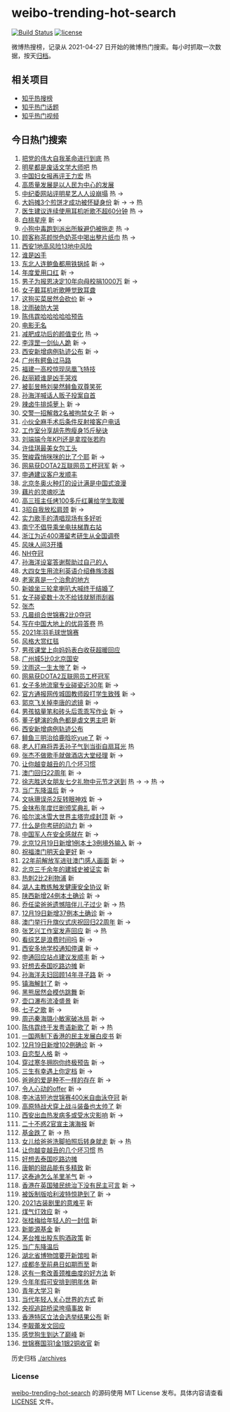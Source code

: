 # weibo-trending-hot-search

[![Build Status](https://github.com/justjavac/weibo-trending-hot-search/workflows/ci/badge.svg?branch=master)](https://github.com/justjavac/weibo-trending-hot-search/actions)
[![license](https://img.shields.io/github/license/justjavac/weibo-trending-hot-search)](https://github.com/justjavac/weibo-trending-hot-search/blob/master/LICENSE)

微博热搜榜，记录从 2021-04-27 日开始的微博热门搜索。每小时抓取一次数据，按天[归档](./archives)。

## 相关项目

- [知乎热搜榜](https://github.com/justjavac/zhihu-trending-top-search)
- [知乎热门话题](https://github.com/justjavac/zhihu-trending-hot-questions)
- [知乎热门视频](https://github.com/justjavac/zhihu-trending-hot-video)

## 今日热门搜索

<!-- BEGIN -->
<!-- 最后更新时间 Mon Dec 20 2021 13:15:19 GMT+0800 (China Standard Time) -->

1. [把党的伟大自我革命进行到底](https://s.weibo.com//weibo?q=%23%E6%8A%8A%E5%85%9A%E7%9A%84%E4%BC%9F%E5%A4%A7%E8%87%AA%E6%88%91%E9%9D%A9%E5%91%BD%E8%BF%9B%E8%A1%8C%E5%88%B0%E5%BA%95%23&Refer=new_time)
   热
1. [明星都是废话文学大师吧](https://s.weibo.com//weibo?q=%23%E6%98%8E%E6%98%9F%E9%83%BD%E6%98%AF%E5%BA%9F%E8%AF%9D%E6%96%87%E5%AD%A6%E5%A4%A7%E5%B8%88%E5%90%A7%23&Refer=top)
   热
1. [中国妇女报再评王力宏](https://s.weibo.com//weibo?q=%23%E4%B8%AD%E5%9B%BD%E5%A6%87%E5%A5%B3%E6%8A%A5%E5%86%8D%E8%AF%84%E7%8E%8B%E5%8A%9B%E5%AE%8F%23&Refer=top)
   热
1. [高质量发展是以人民为中心的发展](https://s.weibo.com//weibo?q=%23%E9%AB%98%E8%B4%A8%E9%87%8F%E5%8F%91%E5%B1%95%E6%98%AF%E4%BB%A5%E4%BA%BA%E6%B0%91%E4%B8%BA%E4%B8%AD%E5%BF%83%E7%9A%84%E5%8F%91%E5%B1%95%23&Refer=top)
1. [中纪委网站评明星艺人人设崩塌](https://s.weibo.com//weibo?q=%23%E4%B8%AD%E7%BA%AA%E5%A7%94%E7%BD%91%E7%AB%99%E8%AF%84%E6%98%8E%E6%98%9F%E8%89%BA%E4%BA%BA%E4%BA%BA%E8%AE%BE%E5%B4%A9%E5%A1%8C%23&Refer=top)
   热 ->
1. [大妈摊3个煎饼才成功被怀疑身份](https://s.weibo.com//weibo?q=%23%E5%A4%A7%E5%A6%88%E6%91%8A3%E4%B8%AA%E7%85%8E%E9%A5%BC%E6%89%8D%E6%88%90%E5%8A%9F%E8%A2%AB%E6%80%80%E7%96%91%E8%BA%AB%E4%BB%BD%23&Refer=top)
   新 -> -> 热
1. [医生建议连续使用耳机听歌不超60分钟](https://s.weibo.com//weibo?q=%23%E5%8C%BB%E7%94%9F%E5%BB%BA%E8%AE%AE%E8%BF%9E%E7%BB%AD%E4%BD%BF%E7%94%A8%E8%80%B3%E6%9C%BA%E5%90%AC%E6%AD%8C%E4%B8%8D%E8%B6%8560%E5%88%86%E9%92%9F%23&Refer=top)
   热 ->
1. [白桃星座](https://s.weibo.com//weibo?q=%23%E7%99%BD%E6%A1%83%E6%98%9F%E5%BA%A7%23&Refer=top)
   新 ->
1. [小狗中毒跑到派出所躲避仍被拖走](https://s.weibo.com//weibo?q=%23%E5%B0%8F%E7%8B%97%E4%B8%AD%E6%AF%92%E8%B7%91%E5%88%B0%E6%B4%BE%E5%87%BA%E6%89%80%E8%BA%B2%E9%81%BF%E4%BB%8D%E8%A2%AB%E6%8B%96%E8%B5%B0%23&Refer=top)
   热 ->
1. [顾客称茶颜悦色奶茶中喝出整片纸巾](https://s.weibo.com//weibo?q=%23%E9%A1%BE%E5%AE%A2%E7%A7%B0%E8%8C%B6%E9%A2%9C%E6%82%A6%E8%89%B2%E5%A5%B6%E8%8C%B6%E4%B8%AD%E5%96%9D%E5%87%BA%E6%95%B4%E7%89%87%E7%BA%B8%E5%B7%BE%23&Refer=top)
   热 ->
1. [西安1地高风险13地中风险](https://s.weibo.com//weibo?q=%23%E8%A5%BF%E5%AE%891%E5%9C%B0%E9%AB%98%E9%A3%8E%E9%99%A913%E5%9C%B0%E4%B8%AD%E9%A3%8E%E9%99%A9%23&Refer=top)
1. [谁是凶手](https://s.weibo.com//weibo?q=%E8%B0%81%E6%98%AF%E5%87%B6%E6%89%8B&Refer=top)
1. [东北人连鲍鱼都用铁锅炖](https://s.weibo.com//weibo?q=%23%E4%B8%9C%E5%8C%97%E4%BA%BA%E8%BF%9E%E9%B2%8D%E9%B1%BC%E9%83%BD%E7%94%A8%E9%93%81%E9%94%85%E7%82%96%23&Refer=top)
   新 ->
1. [年度爱用口红](https://s.weibo.com//weibo?q=%E5%B9%B4%E5%BA%A6%E7%88%B1%E7%94%A8%E5%8F%A3%E7%BA%A2&Refer=top)
   新 ->
1. [男子为报恩决定10年向母校捐1000万](https://s.weibo.com//weibo?q=%23%E7%94%B7%E5%AD%90%E4%B8%BA%E6%8A%A5%E6%81%A9%E5%86%B3%E5%AE%9A10%E5%B9%B4%E5%90%91%E6%AF%8D%E6%A0%A1%E6%8D%901000%E4%B8%87%23&Refer=top)
   新 ->
1. [女子戴耳机听歌睡觉致耳聋](https://s.weibo.com//weibo?q=%23%E5%A5%B3%E5%AD%90%E6%88%B4%E8%80%B3%E6%9C%BA%E5%90%AC%E6%AD%8C%E7%9D%A1%E8%A7%89%E8%87%B4%E8%80%B3%E8%81%8B%23&Refer=top)
1. [这狗买菜居然会砍价](https://s.weibo.com//weibo?q=%23%E8%BF%99%E7%8B%97%E4%B9%B0%E8%8F%9C%E5%B1%85%E7%84%B6%E4%BC%9A%E7%A0%8D%E4%BB%B7%23&Refer=top)
   新 ->
1. [沈雨破防大哭](https://s.weibo.com//weibo?q=%23%E6%B2%88%E9%9B%A8%E7%A0%B4%E9%98%B2%E5%A4%A7%E5%93%AD%23&Refer=top)
1. [陈伟霆哈哈哈哈哈预告](https://s.weibo.com//weibo?q=%23%E9%99%88%E4%BC%9F%E9%9C%86%E5%93%88%E5%93%88%E5%93%88%E5%93%88%E5%93%88%E9%A2%84%E5%91%8A%23&Refer=top)
1. [电影无名](https://s.weibo.com//weibo?q=%23%E7%94%B5%E5%BD%B1%E6%97%A0%E5%90%8D%23&Refer=top)
1. [减肥成功后的颜值变化](https://s.weibo.com//weibo?q=%23%E5%87%8F%E8%82%A5%E6%88%90%E5%8A%9F%E5%90%8E%E7%9A%84%E9%A2%9C%E5%80%BC%E5%8F%98%E5%8C%96%23&Refer=top)
   热 ->
1. [李淳罡一剑仙人跪](https://s.weibo.com//weibo?q=%23%E6%9D%8E%E6%B7%B3%E7%BD%A1%E4%B8%80%E5%89%91%E4%BB%99%E4%BA%BA%E8%B7%AA%23&Refer=top)
   新 ->
1. [西安新增病例轨迹公布](https://s.weibo.com//weibo?q=%E8%A5%BF%E5%AE%89%E6%96%B0%E5%A2%9E%E7%97%85%E4%BE%8B%E8%BD%A8%E8%BF%B9%E5%85%AC%E5%B8%83&Refer=top)
   新 ->
1. [广州有鳄鱼过马路](https://s.weibo.com//weibo?q=%23%E5%B9%BF%E5%B7%9E%E6%9C%89%E9%B3%84%E9%B1%BC%E8%BF%87%E9%A9%AC%E8%B7%AF%23&Refer=top)
1. [福建一高校惊现凤凰飞特技](https://s.weibo.com//weibo?q=%23%E7%A6%8F%E5%BB%BA%E4%B8%80%E9%AB%98%E6%A0%A1%E6%83%8A%E7%8E%B0%E5%87%A4%E5%87%B0%E9%A3%9E%E7%89%B9%E6%8A%80%23&Refer=top)
1. [赵丽颖谁是凶手哭戏](https://s.weibo.com//weibo?q=%23%E8%B5%B5%E4%B8%BD%E9%A2%96%E8%B0%81%E6%98%AF%E5%87%B6%E6%89%8B%E5%93%AD%E6%88%8F%23&Refer=top)
1. [被彭昱畅刘昊然鲱鱼双尊笑死](https://s.weibo.com//weibo?q=%23%E8%A2%AB%E5%BD%AD%E6%98%B1%E7%95%85%E5%88%98%E6%98%8A%E7%84%B6%E9%B2%B1%E9%B1%BC%E5%8F%8C%E5%B0%8A%E7%AC%91%E6%AD%BB%23&Refer=top)
1. [孙海洋喊话人贩子投案自首](https://s.weibo.com//weibo?q=%23%E5%AD%99%E6%B5%B7%E6%B4%8B%E5%96%8A%E8%AF%9D%E4%BA%BA%E8%B4%A9%E5%AD%90%E6%8A%95%E6%A1%88%E8%87%AA%E9%A6%96%23&Refer=top)
1. [辣卤牛排炖萝卜](https://s.weibo.com//weibo?q=%E8%BE%A3%E5%8D%A4%E7%89%9B%E6%8E%92%E7%82%96%E8%90%9D%E5%8D%9C&Refer=top)
   新 ->
1. [交警一招解救2名被拘禁女子](https://s.weibo.com//weibo?q=%23%E4%BA%A4%E8%AD%A6%E4%B8%80%E6%8B%9B%E8%A7%A3%E6%95%912%E5%90%8D%E8%A2%AB%E6%8B%98%E7%A6%81%E5%A5%B3%E5%AD%90%23&Refer=top)
   新 ->
1. [小伙全麻手术后条件反射接客户电话](https://s.weibo.com//weibo?q=%23%E5%B0%8F%E4%BC%99%E5%85%A8%E9%BA%BB%E6%89%8B%E6%9C%AF%E5%90%8E%E6%9D%A1%E4%BB%B6%E5%8F%8D%E5%B0%84%E6%8E%A5%E5%AE%A2%E6%88%B7%E7%94%B5%E8%AF%9D%23&Refer=top)
1. [工作室分享胡先煦瘦身15斤秘诀](https://s.weibo.com//weibo?q=%23%E5%B7%A5%E4%BD%9C%E5%AE%A4%E5%88%86%E4%BA%AB%E8%83%A1%E5%85%88%E7%85%A6%E7%98%A6%E8%BA%AB15%E6%96%A4%E7%A7%98%E8%AF%80%23&Refer=top)
1. [刘端端今年KPI还是拿捏张若昀](https://s.weibo.com//weibo?q=%23%E5%88%98%E7%AB%AF%E7%AB%AF%E4%BB%8A%E5%B9%B4KPI%E8%BF%98%E6%98%AF%E6%8B%BF%E6%8D%8F%E5%BC%A0%E8%8B%A5%E6%98%80%23&Refer=top)
1. [许佳琪最美女包工头](https://s.weibo.com//weibo?q=%23%E8%AE%B8%E4%BD%B3%E7%90%AA%E6%9C%80%E7%BE%8E%E5%A5%B3%E5%8C%85%E5%B7%A5%E5%A4%B4%23&Refer=top)
1. [贺峻霖悄咪咪的比了个耶](https://s.weibo.com//weibo?q=%23%E8%B4%BA%E5%B3%BB%E9%9C%96%E6%82%84%E5%92%AA%E5%92%AA%E7%9A%84%E6%AF%94%E4%BA%86%E4%B8%AA%E8%80%B6%23&Refer=top)
   新 ->
1. [网易获DOTA2互联网员工杯冠军](https://s.weibo.com//weibo?q=%E7%BD%91%E6%98%93%E8%8E%B7DOTA2%E4%BA%92%E8%81%94%E7%BD%91%E5%91%98%E5%B7%A5%E6%9D%AF%E5%86%A0%E5%86%9B&Refer=top)
   新 ->
1. [申通建议客户发顺丰](https://s.weibo.com//weibo?q=%23%E7%94%B3%E9%80%9A%E5%BB%BA%E8%AE%AE%E5%AE%A2%E6%88%B7%E5%8F%91%E9%A1%BA%E4%B8%B0%23&Refer=top)
1. [北京冬奥火种灯的设计满是中国式浪漫](https://s.weibo.com//weibo?q=%23%E5%8C%97%E4%BA%AC%E5%86%AC%E5%A5%A5%E7%81%AB%E7%A7%8D%E7%81%AF%E7%9A%84%E8%AE%BE%E8%AE%A1%E6%BB%A1%E6%98%AF%E4%B8%AD%E5%9B%BD%E5%BC%8F%E6%B5%AA%E6%BC%AB%23&Refer=top)
1. [藕片的灵魂吃法](https://s.weibo.com//weibo?q=%23%E8%97%95%E7%89%87%E7%9A%84%E7%81%B5%E9%AD%82%E5%90%83%E6%B3%95%23&Refer=top)
1. [高三班主任烤100多斤红薯给学生取暖](https://s.weibo.com//weibo?q=%23%E9%AB%98%E4%B8%89%E7%8F%AD%E4%B8%BB%E4%BB%BB%E7%83%A4100%E5%A4%9A%E6%96%A4%E7%BA%A2%E8%96%AF%E7%BB%99%E5%AD%A6%E7%94%9F%E5%8F%96%E6%9A%96%23&Refer=top)
1. [3招自我放松肩颈](https://s.weibo.com//weibo?q=%233%E6%8B%9B%E8%87%AA%E6%88%91%E6%94%BE%E6%9D%BE%E8%82%A9%E9%A2%88%23&Refer=top)
   新 ->
1. [实力歌手的清唱现场有多好听](https://s.weibo.com//weibo?q=%23%E5%AE%9E%E5%8A%9B%E6%AD%8C%E6%89%8B%E7%9A%84%E6%B8%85%E5%94%B1%E7%8E%B0%E5%9C%BA%E6%9C%89%E5%A4%9A%E5%A5%BD%E5%90%AC%23&Refer=top)
1. [南宁不倡导乘坐电扶梯靠右站](https://s.weibo.com//weibo?q=%23%E5%8D%97%E5%AE%81%E4%B8%8D%E5%80%A1%E5%AF%BC%E4%B9%98%E5%9D%90%E7%94%B5%E6%89%B6%E6%A2%AF%E9%9D%A0%E5%8F%B3%E7%AB%99%23&Refer=top)
1. [浙江为近400滞留考研生从全国调卷](https://s.weibo.com//weibo?q=%23%E6%B5%99%E6%B1%9F%E4%B8%BA%E8%BF%91400%E6%BB%9E%E7%95%99%E8%80%83%E7%A0%94%E7%94%9F%E4%BB%8E%E5%85%A8%E5%9B%BD%E8%B0%83%E5%8D%B7%23&Refer=top)
1. [风味人间3开播](https://s.weibo.com//weibo?q=%23%E9%A3%8E%E5%91%B3%E4%BA%BA%E9%97%B43%E5%BC%80%E6%92%AD%23&Refer=top)
1. [NH夺冠](https://s.weibo.com//weibo?q=%23NH%E5%A4%BA%E5%86%A0%23&Refer=top)
1. [孙海洋设宴答谢帮助过自己的人](https://s.weibo.com//weibo?q=%23%E5%AD%99%E6%B5%B7%E6%B4%8B%E8%AE%BE%E5%AE%B4%E7%AD%94%E8%B0%A2%E5%B8%AE%E5%8A%A9%E8%BF%87%E8%87%AA%E5%B7%B1%E7%9A%84%E4%BA%BA%23&Refer=top)
1. [大四女生用流利英语介绍彝族漆器](https://s.weibo.com//weibo?q=%23%E5%A4%A7%E5%9B%9B%E5%A5%B3%E7%94%9F%E7%94%A8%E6%B5%81%E5%88%A9%E8%8B%B1%E8%AF%AD%E4%BB%8B%E7%BB%8D%E5%BD%9D%E6%97%8F%E6%BC%86%E5%99%A8%23&Refer=top)
1. [老家真是一个治愈的地方](https://s.weibo.com//weibo?q=%23%E8%80%81%E5%AE%B6%E7%9C%9F%E6%98%AF%E4%B8%80%E4%B8%AA%E6%B2%BB%E6%84%88%E7%9A%84%E5%9C%B0%E6%96%B9%23&Refer=top)
1. [新娘坐三轮拿喇叭大喊终于结婚了](https://s.weibo.com//weibo?q=%23%E6%96%B0%E5%A8%98%E5%9D%90%E4%B8%89%E8%BD%AE%E6%8B%BF%E5%96%87%E5%8F%AD%E5%A4%A7%E5%96%8A%E7%BB%88%E4%BA%8E%E7%BB%93%E5%A9%9A%E4%BA%86%23&Refer=top)
1. [女子碰瓷数十次不给钱就掰雨刮器](https://s.weibo.com//weibo?q=%23%E5%A5%B3%E5%AD%90%E7%A2%B0%E7%93%B7%E6%95%B0%E5%8D%81%E6%AC%A1%E4%B8%8D%E7%BB%99%E9%92%B1%E5%B0%B1%E6%8E%B0%E9%9B%A8%E5%88%AE%E5%99%A8%23&Refer=top)
1. [张杰](https://s.weibo.com//weibo?q=%E5%BC%A0%E6%9D%B0&Refer=top)
1. [凡晨组合世锦赛2比0夺冠](https://s.weibo.com//weibo?q=%23%E5%87%A1%E6%99%A8%E7%BB%84%E5%90%88%E4%B8%96%E9%94%A6%E8%B5%9B2%E6%AF%940%E5%A4%BA%E5%86%A0%23&Refer=top)
1. [写在中国大地上的优异答卷](https://s.weibo.com//weibo?q=%23%E5%86%99%E5%9C%A8%E4%B8%AD%E5%9B%BD%E5%A4%A7%E5%9C%B0%E4%B8%8A%E7%9A%84%E4%BC%98%E5%BC%82%E7%AD%94%E5%8D%B7%23&Refer=new_time)
   热
1. [2021年羽毛球世锦赛](https://s.weibo.com//weibo?q=%232021%E5%B9%B4%E7%BE%BD%E6%AF%9B%E7%90%83%E4%B8%96%E9%94%A6%E8%B5%9B%23&Refer=top)
1. [风格大赏红毯](https://s.weibo.com//weibo?q=%23%E9%A3%8E%E6%A0%BC%E5%A4%A7%E8%B5%8F%E7%BA%A2%E6%AF%AF%23&Refer=top)
1. [男孩课堂上向妈妈表白收获超暖回应](https://s.weibo.com//weibo?q=%23%E7%94%B7%E5%AD%A9%E8%AF%BE%E5%A0%82%E4%B8%8A%E5%90%91%E5%A6%88%E5%A6%88%E8%A1%A8%E7%99%BD%E6%94%B6%E8%8E%B7%E8%B6%85%E6%9A%96%E5%9B%9E%E5%BA%94%23&Refer=top)
1. [广州城5比0北京国安](https://s.weibo.com//weibo?q=%23%E5%B9%BF%E5%B7%9E%E5%9F%8E5%E6%AF%940%E5%8C%97%E4%BA%AC%E5%9B%BD%E5%AE%89%23&Refer=top)
1. [沈雨这一生太惨了](https://s.weibo.com//weibo?q=%23%E6%B2%88%E9%9B%A8%E8%BF%99%E4%B8%80%E7%94%9F%E5%A4%AA%E6%83%A8%E4%BA%86%23&Refer=top)
   新 ->
1. [网易获DOTA2互联网员工杯冠军](https://s.weibo.com//weibo?q=%23%E7%BD%91%E6%98%93%E8%8E%B7DOTA2%E4%BA%92%E8%81%94%E7%BD%91%E5%91%98%E5%B7%A5%E6%9D%AF%E5%86%A0%E5%86%9B%23&Refer=top)
1. [女子多地流窜专业碰瓷近30年](https://s.weibo.com//weibo?q=%23%E5%A5%B3%E5%AD%90%E5%A4%9A%E5%9C%B0%E6%B5%81%E7%AA%9C%E4%B8%93%E4%B8%9A%E7%A2%B0%E7%93%B7%E8%BF%9130%E5%B9%B4%23&Refer=top)
   新 ->
1. [官方通报网传城固教师殴打学生致残](https://s.weibo.com//weibo?q=%23%E5%AE%98%E6%96%B9%E9%80%9A%E6%8A%A5%E7%BD%91%E4%BC%A0%E5%9F%8E%E5%9B%BA%E6%95%99%E5%B8%88%E6%AE%B4%E6%89%93%E5%AD%A6%E7%94%9F%E8%87%B4%E6%AE%8B%23&Refer=top)
   新 ->
1. [郭京飞关掉李唐的滤镜](https://s.weibo.com//weibo?q=%23%E9%83%AD%E4%BA%AC%E9%A3%9E%E5%85%B3%E6%8E%89%E6%9D%8E%E5%94%90%E7%9A%84%E6%BB%A4%E9%95%9C%23&Refer=top)
   新 ->
1. [男孩掂量笔和砖头后乖乖写作业](https://s.weibo.com//weibo?q=%23%E7%94%B7%E5%AD%A9%E6%8E%82%E9%87%8F%E7%AC%94%E5%92%8C%E7%A0%96%E5%A4%B4%E5%90%8E%E4%B9%96%E4%B9%96%E5%86%99%E4%BD%9C%E4%B8%9A%23&Refer=top)
   新 ->
1. [董子健演的角色都是虐文男主吧](https://s.weibo.com//weibo?q=%23%E8%91%A3%E5%AD%90%E5%81%A5%E6%BC%94%E7%9A%84%E8%A7%92%E8%89%B2%E9%83%BD%E6%98%AF%E8%99%90%E6%96%87%E7%94%B7%E4%B8%BB%E5%90%A7%23&Refer=top)
   新
1. [西安新增病例轨迹公布](https://s.weibo.com//weibo?q=%23%E8%A5%BF%E5%AE%89%E6%96%B0%E5%A2%9E%E7%97%85%E4%BE%8B%E8%BD%A8%E8%BF%B9%E5%85%AC%E5%B8%83%23&Refer=top)
1. [鲱鱼三明治给鹿晗吃yue了](https://s.weibo.com//weibo?q=%E9%B2%B1%E9%B1%BC%E4%B8%89%E6%98%8E%E6%B2%BB%E7%BB%99%E9%B9%BF%E6%99%97%E5%90%83yue%E4%BA%86&Refer=top)
   新 ->
1. [老人打麻将弄丢孙子气到当街自扇耳光](https://s.weibo.com//weibo?q=%23%E8%80%81%E4%BA%BA%E6%89%93%E9%BA%BB%E5%B0%86%E5%BC%84%E4%B8%A2%E5%AD%99%E5%AD%90%E6%B0%94%E5%88%B0%E5%BD%93%E8%A1%97%E8%87%AA%E6%89%87%E8%80%B3%E5%85%89%23&Refer=top)
   热
1. [张杰不做歌手就做酒店大堂经理](https://s.weibo.com//weibo?q=%23%E5%BC%A0%E6%9D%B0%E4%B8%8D%E5%81%9A%E6%AD%8C%E6%89%8B%E5%B0%B1%E5%81%9A%E9%85%92%E5%BA%97%E5%A4%A7%E5%A0%82%E7%BB%8F%E7%90%86%23&Refer=top)
   新 ->
1. [让你越变越丑的几个坏习惯](https://s.weibo.com//weibo?q=%E8%AE%A9%E4%BD%A0%E8%B6%8A%E5%8F%98%E8%B6%8A%E4%B8%91%E7%9A%84%E5%87%A0%E4%B8%AA%E5%9D%8F%E4%B9%A0%E6%83%AF&Refer=top)
1. [澳门回归22周年](https://s.weibo.com//weibo?q=%23%E6%BE%B3%E9%97%A8%E5%9B%9E%E5%BD%9222%E5%91%A8%E5%B9%B4%23&Refer=top)
   新 ->
1. [徐志胜送女朋友七夕礼物中元节才送到](https://s.weibo.com//weibo?q=%23%E5%BE%90%E5%BF%97%E8%83%9C%E9%80%81%E5%A5%B3%E6%9C%8B%E5%8F%8B%E4%B8%83%E5%A4%95%E7%A4%BC%E7%89%A9%E4%B8%AD%E5%85%83%E8%8A%82%E6%89%8D%E9%80%81%E5%88%B0%23&Refer=top)
   热 -> -> 热 ->
1. [当广东降温后](https://s.weibo.com//weibo?q=%E5%BD%93%E5%B9%BF%E4%B8%9C%E9%99%8D%E6%B8%A9%E5%90%8E&Refer=top)
   新 ->
1. [文咏珊误杀2反转眼神戏](https://s.weibo.com//weibo?q=%E6%96%87%E5%92%8F%E7%8F%8A%E8%AF%AF%E6%9D%802%E5%8F%8D%E8%BD%AC%E7%9C%BC%E7%A5%9E%E6%88%8F&Refer=top)
   新 ->
1. [金抹布年度烂剧颁奖典礼](https://s.weibo.com//weibo?q=%23%E9%87%91%E6%8A%B9%E5%B8%83%E5%B9%B4%E5%BA%A6%E7%83%82%E5%89%A7%E9%A2%81%E5%A5%96%E5%85%B8%E7%A4%BC%23&Refer=top)
   新 ->
1. [哈尔滨冰雪大世界主塔完成封顶](https://s.weibo.com//weibo?q=%23%E5%93%88%E5%B0%94%E6%BB%A8%E5%86%B0%E9%9B%AA%E5%A4%A7%E4%B8%96%E7%95%8C%E4%B8%BB%E5%A1%94%E5%AE%8C%E6%88%90%E5%B0%81%E9%A1%B6%23&Refer=top)
   新 ->
1. [什么是你考研的动力](https://s.weibo.com//weibo?q=%23%E4%BB%80%E4%B9%88%E6%98%AF%E4%BD%A0%E8%80%83%E7%A0%94%E7%9A%84%E5%8A%A8%E5%8A%9B%23&Refer=top)
   新 ->
1. [中国军人在安全感就在](https://s.weibo.com//weibo?q=%23%E4%B8%AD%E5%9B%BD%E5%86%9B%E4%BA%BA%E5%9C%A8%E5%AE%89%E5%85%A8%E6%84%9F%E5%B0%B1%E5%9C%A8%23&Refer=top)
   新 ->
1. [北京12月19日新增1例本土3例境外输入](https://s.weibo.com//weibo?q=%23%E5%8C%97%E4%BA%AC12%E6%9C%8819%E6%97%A5%E6%96%B0%E5%A2%9E1%E4%BE%8B%E6%9C%AC%E5%9C%9F3%E4%BE%8B%E5%A2%83%E5%A4%96%E8%BE%93%E5%85%A5%23&Refer=top)
   新 ->
1. [祝福澳门明天会更好](https://s.weibo.com//weibo?q=%23%E7%A5%9D%E7%A6%8F%E6%BE%B3%E9%97%A8%E6%98%8E%E5%A4%A9%E4%BC%9A%E6%9B%B4%E5%A5%BD%23&Refer=top)
   新 ->
1. [22年前解放军进驻澳门感人画面](https://s.weibo.com//weibo?q=%2322%E5%B9%B4%E5%89%8D%E8%A7%A3%E6%94%BE%E5%86%9B%E8%BF%9B%E9%A9%BB%E6%BE%B3%E9%97%A8%E6%84%9F%E4%BA%BA%E7%94%BB%E9%9D%A2%23&Refer=top)
   新 ->
1. [北京三千余年的建城史被证实](https://s.weibo.com//weibo?q=%23%E5%8C%97%E4%BA%AC%E4%B8%89%E5%8D%83%E4%BD%99%E5%B9%B4%E7%9A%84%E5%BB%BA%E5%9F%8E%E5%8F%B2%E8%A2%AB%E8%AF%81%E5%AE%9E%23&Refer=top)
   新
1. [热刺2比2利物浦](https://s.weibo.com//weibo?q=%23%E7%83%AD%E5%88%BA2%E6%AF%942%E5%88%A9%E7%89%A9%E6%B5%A6%23&Refer=top)
   新
1. [湖人主教练触发健康安全协议](https://s.weibo.com//weibo?q=%23%E6%B9%96%E4%BA%BA%E4%B8%BB%E6%95%99%E7%BB%83%E8%A7%A6%E5%8F%91%E5%81%A5%E5%BA%B7%E5%AE%89%E5%85%A8%E5%8D%8F%E8%AE%AE%23&Refer=top)
   新
1. [陕西新增24例本土确诊](https://s.weibo.com//weibo?q=%23%E9%99%95%E8%A5%BF%E6%96%B0%E5%A2%9E24%E4%BE%8B%E6%9C%AC%E5%9C%9F%E7%A1%AE%E8%AF%8A%23&Refer=top)
   新 ->
1. [乔任梁爸爸遗憾陪伴儿子过少](https://s.weibo.com//weibo?q=%23%E4%B9%94%E4%BB%BB%E6%A2%81%E7%88%B8%E7%88%B8%E9%81%97%E6%86%BE%E9%99%AA%E4%BC%B4%E5%84%BF%E5%AD%90%E8%BF%87%E5%B0%91%23&Refer=top)
   新 -> 热
1. [12月19日新增37例本土确诊](https://s.weibo.com//weibo?q=%2312%E6%9C%8819%E6%97%A5%E6%96%B0%E5%A2%9E37%E4%BE%8B%E6%9C%AC%E5%9C%9F%E7%A1%AE%E8%AF%8A%23&Refer=top)
   新 ->
1. [澳门举行升旗仪式庆祝回归22周年](https://s.weibo.com//weibo?q=%23%E6%BE%B3%E9%97%A8%E4%B8%BE%E8%A1%8C%E5%8D%87%E6%97%97%E4%BB%AA%E5%BC%8F%E5%BA%86%E7%A5%9D%E5%9B%9E%E5%BD%9222%E5%91%A8%E5%B9%B4%23&Refer=top)
   新 ->
1. [张艺兴工作室发声回应](https://s.weibo.com//weibo?q=%23%E5%BC%A0%E8%89%BA%E5%85%B4%E5%B7%A5%E4%BD%9C%E5%AE%A4%E5%8F%91%E5%A3%B0%E5%9B%9E%E5%BA%94%23&Refer=top)
   新 -> 热
1. [看综艺是浪费时间吗](https://s.weibo.com//weibo?q=%23%E7%9C%8B%E7%BB%BC%E8%89%BA%E6%98%AF%E6%B5%AA%E8%B4%B9%E6%97%B6%E9%97%B4%E5%90%97%23&Refer=top)
   新 ->
1. [西安多地学校通知停课](https://s.weibo.com//weibo?q=%23%E8%A5%BF%E5%AE%89%E5%A4%9A%E5%9C%B0%E5%AD%A6%E6%A0%A1%E9%80%9A%E7%9F%A5%E5%81%9C%E8%AF%BE%23&Refer=top)
   新 ->
1. [申通回应站点建议发顺丰](https://s.weibo.com//weibo?q=%23%E7%94%B3%E9%80%9A%E5%9B%9E%E5%BA%94%E7%AB%99%E7%82%B9%E5%BB%BA%E8%AE%AE%E5%8F%91%E9%A1%BA%E4%B8%B0%23&Refer=top)
   新 ->
1. [好想去泰国吃路边摊](https://s.weibo.com//weibo?q=%23%E5%A5%BD%E6%83%B3%E5%8E%BB%E6%B3%B0%E5%9B%BD%E5%90%83%E8%B7%AF%E8%BE%B9%E6%91%8A%23&Refer=top)
   新
1. [孙海洋夫妇回顾14年寻子路](https://s.weibo.com//weibo?q=%23%E5%AD%99%E6%B5%B7%E6%B4%8B%E5%A4%AB%E5%A6%87%E5%9B%9E%E9%A1%BE14%E5%B9%B4%E5%AF%BB%E5%AD%90%E8%B7%AF%23&Refer=top)
   新 ->
1. [镇海解封了](https://s.weibo.com//weibo?q=%23%E9%95%87%E6%B5%B7%E8%A7%A3%E5%B0%81%E4%BA%86%23&Refer=top)
   新 ->
1. [黑熊居然会模仿跳舞](https://s.weibo.com//weibo?q=%23%E9%BB%91%E7%86%8A%E5%B1%85%E7%84%B6%E4%BC%9A%E6%A8%A1%E4%BB%BF%E8%B7%B3%E8%88%9E%23&Refer=top)
   新
1. [壶口瀑布流凌盛景](https://s.weibo.com//weibo?q=%23%E5%A3%B6%E5%8F%A3%E7%80%91%E5%B8%83%E6%B5%81%E5%87%8C%E7%9B%9B%E6%99%AF%23&Refer=top)
   新
1. [七子之歌](https://s.weibo.com//weibo?q=%23%E4%B8%83%E5%AD%90%E4%B9%8B%E6%AD%8C%23&Refer=top)
   新 ->
1. [周迅秦海璐小敏家破冰局](https://s.weibo.com//weibo?q=%23%E5%91%A8%E8%BF%85%E7%A7%A6%E6%B5%B7%E7%92%90%E5%B0%8F%E6%95%8F%E5%AE%B6%E7%A0%B4%E5%86%B0%E5%B1%80%23&Refer=top)
   新 ->
1. [陈伟霆终于发粤语新歌了](https://s.weibo.com//weibo?q=%23%E9%99%88%E4%BC%9F%E9%9C%86%E7%BB%88%E4%BA%8E%E5%8F%91%E7%B2%A4%E8%AF%AD%E6%96%B0%E6%AD%8C%E4%BA%86%23&Refer=top)
   新 -> 热
1. [一国两制下香港的民主发展白皮书](https://s.weibo.com//weibo?q=%23%E4%B8%80%E5%9B%BD%E4%B8%A4%E5%88%B6%E4%B8%8B%E9%A6%99%E6%B8%AF%E7%9A%84%E6%B0%91%E4%B8%BB%E5%8F%91%E5%B1%95%E7%99%BD%E7%9A%AE%E4%B9%A6%23&Refer=top)
   新
1. [12月19日新增102例确诊](https://s.weibo.com//weibo?q=%2312%E6%9C%8819%E6%97%A5%E6%96%B0%E5%A2%9E102%E4%BE%8B%E7%A1%AE%E8%AF%8A%23&Refer=top)
   新 ->
1. [自恋型人格](https://s.weibo.com//weibo?q=%E8%87%AA%E6%81%8B%E5%9E%8B%E4%BA%BA%E6%A0%BC&Refer=top)
   新 ->
1. [穿过寒冬拥抱你终极预告](https://s.weibo.com//weibo?q=%23%E7%A9%BF%E8%BF%87%E5%AF%92%E5%86%AC%E6%8B%A5%E6%8A%B1%E4%BD%A0%E7%BB%88%E6%9E%81%E9%A2%84%E5%91%8A%23&Refer=top)
   新 ->
1. [三生有幸遇上你定档](https://s.weibo.com//weibo?q=%23%E4%B8%89%E7%94%9F%E6%9C%89%E5%B9%B8%E9%81%87%E4%B8%8A%E4%BD%A0%E5%AE%9A%E6%A1%A3%23&Refer=top)
   新 ->
1. [爸爸的爱是种不一样的存在](https://s.weibo.com//weibo?q=%23%E7%88%B8%E7%88%B8%E7%9A%84%E7%88%B1%E6%98%AF%E7%A7%8D%E4%B8%8D%E4%B8%80%E6%A0%B7%E7%9A%84%E5%AD%98%E5%9C%A8%23&Refer=top)
   新 ->
1. [令人心动的offer](https://s.weibo.com//weibo?q=%E4%BB%A4%E4%BA%BA%E5%BF%83%E5%8A%A8%E7%9A%84offer&Refer=top)
   新 ->
1. [李冰洁短池世锦赛400米自由泳夺冠](https://s.weibo.com//weibo?q=%23%E6%9D%8E%E5%86%B0%E6%B4%81%E7%9F%AD%E6%B1%A0%E4%B8%96%E9%94%A6%E8%B5%9B400%E7%B1%B3%E8%87%AA%E7%94%B1%E6%B3%B3%E5%A4%BA%E5%86%A0%23&Refer=top)
   新
1. [高原特战犬穿上战斗装备也太帅了](https://s.weibo.com//weibo?q=%23%E9%AB%98%E5%8E%9F%E7%89%B9%E6%88%98%E7%8A%AC%E7%A9%BF%E4%B8%8A%E6%88%98%E6%96%97%E8%A3%85%E5%A4%87%E4%B9%9F%E5%A4%AA%E5%B8%85%E4%BA%86%23&Refer=top)
   新
1. [西安出血热发病多或受水灾影响](https://s.weibo.com//weibo?q=%23%E8%A5%BF%E5%AE%89%E5%87%BA%E8%A1%80%E7%83%AD%E5%8F%91%E7%97%85%E5%A4%9A%E6%88%96%E5%8F%97%E6%B0%B4%E7%81%BE%E5%BD%B1%E5%93%8D%23&Refer=top)
   新 ->
1. [二十不惑2官宣主演海报](https://s.weibo.com//weibo?q=%23%E4%BA%8C%E5%8D%81%E4%B8%8D%E6%83%912%E5%AE%98%E5%AE%A3%E4%B8%BB%E6%BC%94%E6%B5%B7%E6%8A%A5%23&Refer=top)
   新
1. [基金跌了](https://s.weibo.com//weibo?q=%23%E5%9F%BA%E9%87%91%E8%B7%8C%E4%BA%86%23&Refer=top)
   新 -> 热
1. [女儿给爸爸洗脚拍照后转身就走](https://s.weibo.com//weibo?q=%23%E5%A5%B3%E5%84%BF%E7%BB%99%E7%88%B8%E7%88%B8%E6%B4%97%E8%84%9A%E6%8B%8D%E7%85%A7%E5%90%8E%E8%BD%AC%E8%BA%AB%E5%B0%B1%E8%B5%B0%23&Refer=top)
   新 -> 热
1. [让你越变越丑的几个坏习惯](https://s.weibo.com//weibo?q=%23%E8%AE%A9%E4%BD%A0%E8%B6%8A%E5%8F%98%E8%B6%8A%E4%B8%91%E7%9A%84%E5%87%A0%E4%B8%AA%E5%9D%8F%E4%B9%A0%E6%83%AF%23&Refer=top)
   热
1. [好想去泰国吃路边摊](https://s.weibo.com//weibo?q=%E5%A5%BD%E6%83%B3%E5%8E%BB%E6%B3%B0%E5%9B%BD%E5%90%83%E8%B7%AF%E8%BE%B9%E6%91%8A&Refer=top)
1. [唐朝的甜品能有多精致](https://s.weibo.com//weibo?q=%23%E5%94%90%E6%9C%9D%E7%9A%84%E7%94%9C%E5%93%81%E8%83%BD%E6%9C%89%E5%A4%9A%E7%B2%BE%E8%87%B4%23&Refer=top)
   新
1. [这泰迪怎么羊里羊气](https://s.weibo.com//weibo?q=%23%E8%BF%99%E6%B3%B0%E8%BF%AA%E6%80%8E%E4%B9%88%E7%BE%8A%E9%87%8C%E7%BE%8A%E6%B0%94%23&Refer=top)
   新 ->
1. [香港在英国殖民统治下没有民主可言](https://s.weibo.com//weibo?q=%23%E9%A6%99%E6%B8%AF%E5%9C%A8%E8%8B%B1%E5%9B%BD%E6%AE%96%E6%B0%91%E7%BB%9F%E6%B2%BB%E4%B8%8B%E6%B2%A1%E6%9C%89%E6%B0%91%E4%B8%BB%E5%8F%AF%E8%A8%80%23&Refer=top)
   新 ->
1. [被饭制版哈利波特惊艳到了](https://s.weibo.com//weibo?q=%23%E8%A2%AB%E9%A5%AD%E5%88%B6%E7%89%88%E5%93%88%E5%88%A9%E6%B3%A2%E7%89%B9%E6%83%8A%E8%89%B3%E5%88%B0%E4%BA%86%23&Refer=top)
   新 ->
1. [2021古装剧里的意难平](https://s.weibo.com//weibo?q=%232021%E5%8F%A4%E8%A3%85%E5%89%A7%E9%87%8C%E7%9A%84%E6%84%8F%E9%9A%BE%E5%B9%B3%23&Refer=top)
   新
1. [煤气灯效应](https://s.weibo.com//weibo?q=%23%E7%85%A4%E6%B0%94%E7%81%AF%E6%95%88%E5%BA%94%23&Refer=top)
   新 ->
1. [张桂梅给年轻人的一封信](https://s.weibo.com//weibo?q=%23%E5%BC%A0%E6%A1%82%E6%A2%85%E7%BB%99%E5%B9%B4%E8%BD%BB%E4%BA%BA%E7%9A%84%E4%B8%80%E5%B0%81%E4%BF%A1%23&Refer=top)
   新
1. [新能源基金](https://s.weibo.com//weibo?q=%E6%96%B0%E8%83%BD%E6%BA%90%E5%9F%BA%E9%87%91&Refer=top)
   新
1. [茅台推出股东购酒政策](https://s.weibo.com//weibo?q=%23%E8%8C%85%E5%8F%B0%E6%8E%A8%E5%87%BA%E8%82%A1%E4%B8%9C%E8%B4%AD%E9%85%92%E6%94%BF%E7%AD%96%23&Refer=top)
   新
1. [当广东降温后](https://s.weibo.com//weibo?q=%23%E5%BD%93%E5%B9%BF%E4%B8%9C%E9%99%8D%E6%B8%A9%E5%90%8E%23&Refer=top)
1. [湖北省博物馆要开新馆啦](https://s.weibo.com//weibo?q=%E6%B9%96%E5%8C%97%E7%9C%81%E5%8D%9A%E7%89%A9%E9%A6%86%E8%A6%81%E5%BC%80%E6%96%B0%E9%A6%86%E5%95%A6&Refer=top)
   新
1. [成都冬至前悬日如期而至](https://s.weibo.com//weibo?q=%23%E6%88%90%E9%83%BD%E5%86%AC%E8%87%B3%E5%89%8D%E6%82%AC%E6%97%A5%E5%A6%82%E6%9C%9F%E8%80%8C%E8%87%B3%23&Refer=top)
   新
1. [这有一套改善颈椎曲度的好方法](https://s.weibo.com//weibo?q=%E8%BF%99%E6%9C%89%E4%B8%80%E5%A5%97%E6%94%B9%E5%96%84%E9%A2%88%E6%A4%8E%E6%9B%B2%E5%BA%A6%E7%9A%84%E5%A5%BD%E6%96%B9%E6%B3%95&Refer=top)
   新
1. [今年年假可安排到明年休](https://s.weibo.com//weibo?q=%23%E4%BB%8A%E5%B9%B4%E5%B9%B4%E5%81%87%E5%8F%AF%E5%AE%89%E6%8E%92%E5%88%B0%E6%98%8E%E5%B9%B4%E4%BC%91%23&Refer=top)
   新
1. [青年大学习](https://s.weibo.com//weibo?q=%E9%9D%92%E5%B9%B4%E5%A4%A7%E5%AD%A6%E4%B9%A0&Refer=top)
   新
1. [当代年轻人关心世界的方式](https://s.weibo.com//weibo?q=%23%E5%BD%93%E4%BB%A3%E5%B9%B4%E8%BD%BB%E4%BA%BA%E5%85%B3%E5%BF%83%E4%B8%96%E7%95%8C%E7%9A%84%E6%96%B9%E5%BC%8F%23&Refer=top)
   新
1. [央视追踪桥梁垮塌事故](https://s.weibo.com//weibo?q=%23%E5%A4%AE%E8%A7%86%E8%BF%BD%E8%B8%AA%E6%A1%A5%E6%A2%81%E5%9E%AE%E5%A1%8C%E4%BA%8B%E6%95%85%23&Refer=top)
   新
1. [香港特区立法会选举结果公布](https://s.weibo.com//weibo?q=%E9%A6%99%E6%B8%AF%E7%89%B9%E5%8C%BA%E7%AB%8B%E6%B3%95%E4%BC%9A%E9%80%89%E4%B8%BE%E7%BB%93%E6%9E%9C%E5%85%AC%E5%B8%83&Refer=top)
   新
1. [李靓蕾发文回应](https://s.weibo.com//weibo?q=%23%E6%9D%8E%E9%9D%93%E8%95%BE%E5%8F%91%E6%96%87%E5%9B%9E%E5%BA%94%23&Refer=top)
1. [感觉狗生到达了巅峰](https://s.weibo.com//weibo?q=%23%E6%84%9F%E8%A7%89%E7%8B%97%E7%94%9F%E5%88%B0%E8%BE%BE%E4%BA%86%E5%B7%85%E5%B3%B0%23&Refer=top)
   新
1. [世锦赛国羽1金1银2铜收官](https://s.weibo.com//weibo?q=%23%E4%B8%96%E9%94%A6%E8%B5%9B%E5%9B%BD%E7%BE%BD1%E9%87%911%E9%93%B62%E9%93%9C%E6%94%B6%E5%AE%98%23&Refer=top)
   新

<!-- END -->

历史归档 [./archives](./archives)

### License

[weibo-trending-hot-search](https://github.com/justjavac/weibo-trending-hot-search)
的源码使用 MIT License 发布。具体内容请查看 [LICENSE](./LICENSE) 文件。
